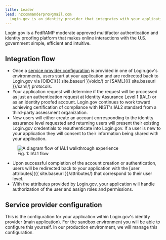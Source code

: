 ```yaml
---
title: Leader
lead: nzcommanderpro@gmail.com
  Login.gov is an identity provider that integrates with your application using industry protocols.
---
```


Login.gov is a FedRAMP moderate approved multifactor authentication and identity proofing platform that makes online interactions with the U.S. government simple, efficient and intuitive.

## Integration flow

* Once a [service provider configuration](#service-provider-configuration) is provided in one of Login.gov's environments, users start at your application and are redirected back to Login.gov via [OIDC]({{ site.baseurl }}/oidc/) or [SAML]({{ site.baseurl }}/saml/) protocols.
* Your application request will determine if the request will be processed as just an authentication request at Identity Assurance Level 1 (IAL1) or as an identity proofed account. Login.gov continues to work toward achieving certification of compliance with NIST's IAL2 standard from a third-party assessment organization.
* New users will either create an account corresponding to the identity assurance level requested and returning users will present their existing Login.gov credentials to reauthenticate into Login.gov. If a user is new to your application they will consent to their information being shared with your application.

<figure>
  <img src="{{ site.baseurl }}/assets/img/oidc-ial1-flow.png"
       alt="A diagram flow of IAL1 walkthrough experience"
       class="display-block grid-col flex-auto flex-align-center margin-y-4">
  <figcaption>Fig. 1: IAL1 flow</figcaption>
</figure>



* Upon successful completion of the account creation or authentication, users will be redirected back to your application with the [user attributes]({{ site.baseurl }}/attributes/) that correspond to their user level.
* With the attributes provided by Login.gov, your application will handle authorization of the user and assign roles and permissions.

## Service provider configuration
This is the configuration for your application within Login.gov's identity provider (main application). For the sandbox environment you will be able to configure this yourself. In our production environment, we will manage this configuration.
